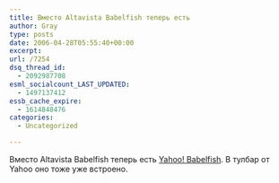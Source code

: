 ```yaml
---
title: Вместо Altavista Babelfish теперь есть
author: Gray
type: posts
date: 2006-04-28T05:55:40+00:00
excerpt:
url: /7254
dsq_thread_id:
  - 2092987708
esml_socialcount_LAST_UPDATED:
  - 1497137412
essb_cache_expire:
  - 1614848476
categories:
  - Uncategorized

---
```








Вместо Altavista Babelfish теперь есть <a href="http://babelfish.yahoo.com/" target="_blank">Yahoo! Babelfish</a>. В тулбар от Yahoo оно тоже уже встроено.